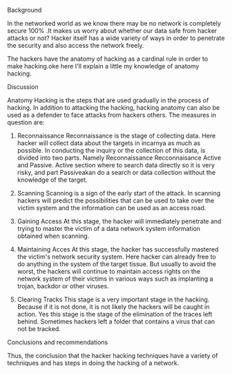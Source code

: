 
Background

In the networked world as we know there may be no network is completely secure 100% .It makes us worry about whether our data safe from hacker attacks or not? Hacker itself has a wide variety of ways in order to penetrate the security and also access the network freely.

The hackers have the anatomy of hacking as a cardinal rule in order to make hacking.oke here I'll explain a little my knowledge of anatomy hacking.

Discussion

Anatomy Hacking is the steps that are used gradually in the process of hacking. In addition to attacking the hacking, hacking anatomy can also be used as a defender to face attacks from hackers others. The measures in question are:

1. Reconnaissance
Reconnaissance is the stage of collecting data. Here hacker will collect data about the targets in incarnya as much as possible. In conducting the inquiry or the collection of this data, is divided into two parts. Namely Reconnaissance Recconnaisance Active and Passive. Active section where to search data directly so it is very risky, and part Passiveakan do a search or data collection without the knowledge of the target.

2. Scanning
Scanning is a sign of the early start of the attack. In scanning hackers will predict the possibilities that can be used to take over the victim system and the information can be used as an access road.

3. Gaining Access
At this stage, the hacker will immediately penetrate and trying to master the victim of a data network system information obtained when scanning.

4. Maintaining Acces
At this stage, the hacker has successfully mastered the victim's network security system. Here hacker can already free to do anything in the system of the target tissue. But usually to avoid the worst, the hackers will continue to maintain access rights on the network system of their victims in various ways such as implanting a trojan, backdor or other viruses.

5. Clearing Tracks
This stage is a very important stage in the hacking. Because if it is not done, it is not likely the hackers will be caught in action. Yes this stage is the stage of the elimination of the traces left behind. Sometimes hackers left a folder that contains a virus that can not be tracked.


Conclusions and recommendations

Thus, the conclusion that the hacker hacking techniques have a variety of techniques and has steps in doing the hacking of a network.
